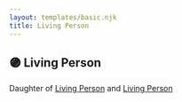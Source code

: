 ```yaml
---
layout: templates/basic.njk
title: Living Person
---
```

## 🟣 Living Person

Daughter of [Living Person](/people/1/11913320) and [Living Person](/people/4/44129601)
